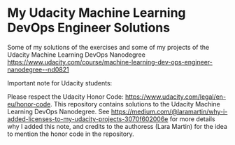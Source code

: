 # My Udacity Machine Learning DevOps Engineer Solutions

Some of my solutions of the exercises and some of my projects of the Udacity Machine Learning DevOps Nanodegree https://www.udacity.com/course/machine-learning-dev-ops-engineer-nanodegree--nd0821

Important note for Udacity students:

Please respect the Udacity Honor Code: https://www.udacity.com/legal/en-eu/honor-code. This repository contains solutions to the Udacity Machine Learning DevOps Nanodegree. See https://medium.com/@laramartin/why-i-added-licenses-to-my-udacity-projects-3070f602006e for more details why I added this note, and credits to the authoress (Lara Martin) for the idea to mention the honor code in the repository.
